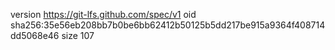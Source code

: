 version https://git-lfs.github.com/spec/v1
oid sha256:35e56eb208bb7b0be6bb62412b50125b5dd217be915a9364f408714dd5068e46
size 107
